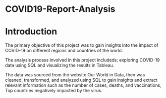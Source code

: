 # COVID19-Report-Analysis

# Introduction

The primary objective of this project was to gain insights into the impact of COVID-19 on different regions and countries of the world. 

The analysis process involved in this project includeds; exploring COVID-19 data using SQL and visualizing the results in Tableau.

The data was sourced from the website Our World in Data, then was cleaned, transformed, and analyzed using SQL to gain insights and extract relevant information  such as the number of cases, deaths, and vaccinations, Top countries negatively impacted by the virus.
